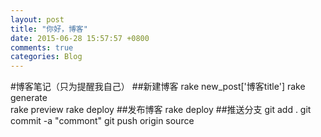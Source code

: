 ```yaml
---
layout: post
title: "你好，博客"
date: 2015-06-28 15:57:57 +0800
comments: true
categories: Blog
---
```

#博客笔记（只为提醒我自己）
##新建博客
rake new_post['博客title']
rake generate  
rake preview 
rake deploy
##发布博客
rake deploy 
##推送分支
git add .
git commit -a "commont"
git push origin source

